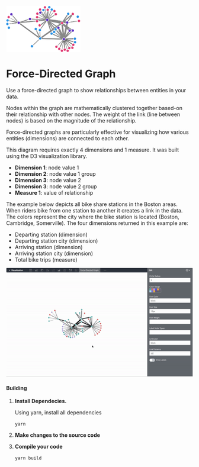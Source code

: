 <img src="assets/force-directed.svg" alt="thumbnail" width="200"/>

# Force-Directed Graph

Use a force-directed graph to show relationships between entities in your data.

Nodes within the graph are mathematically clustered together based-on their relationship with other nodes. The weight of the link (line between nodes) is based on the magnitude of the relationship.

Force-directed graphs are particularly effective for visualizing how various entities (dimensions) are connected to each other.

This diagram requires exactly 4 dimensions and 1 measure. It was built using the D3 visualization library.

* **Dimension 1**: node value 1
* **Dimension 2**: node value 1 group
* **Dimension 3**: node value 2
* **Dimension 3**: node value 2 group
* **Measure 1**: value of relationship

The example below depicts all bike share stations in the Boston areas. When riders bike from one station to another it creates a link in the data. The colors represent the city where the bike station is located (Boston, Cambridge, Somerville).  The four dimensions returned in this example are:

* Departing station (dimension)
* Departing station city (dimension)
* Arriving station (dimension)
* Arriving station city (dimension)
* Total bike trips (measure)

![Force-Directed Graph](assets/force-directed-ex.gif)


#### Building

1.  **Install Dependecies.**

    Using yarn, install all dependencies
    ```
    yarn
    ```
2. **Make changes to the source code**

3.  **Compile your code**
    ```
    yarn build
    ```